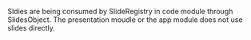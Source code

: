 

Sldies are being consumed by SlideRegistry in code module through SlidesObject. The presentation moudle or the app module does not use slides directly.


